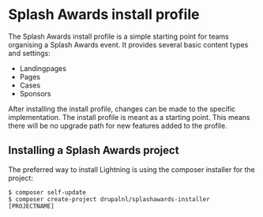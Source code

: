 # Splash Awards install profile
The Splash Awards install profile is a simple starting point for teams 
organising a Splash Awards event. It provides several basic content types
and settings:
- Landingpages
- Pages
- Cases
- Sponsors

After installing the install profile, changes can be made to the specific 
implementation. The install profile is meant as a starting point. This means
there will be no upgrade path for new features added to the profile.

## Installing a Splash Awards project
The preferred way to install Lightning is using the composer installer for
the project:

```
$ composer self-update
$ composer create-project drupalnl/splashawards-installer [PROJECTNAME]
```
